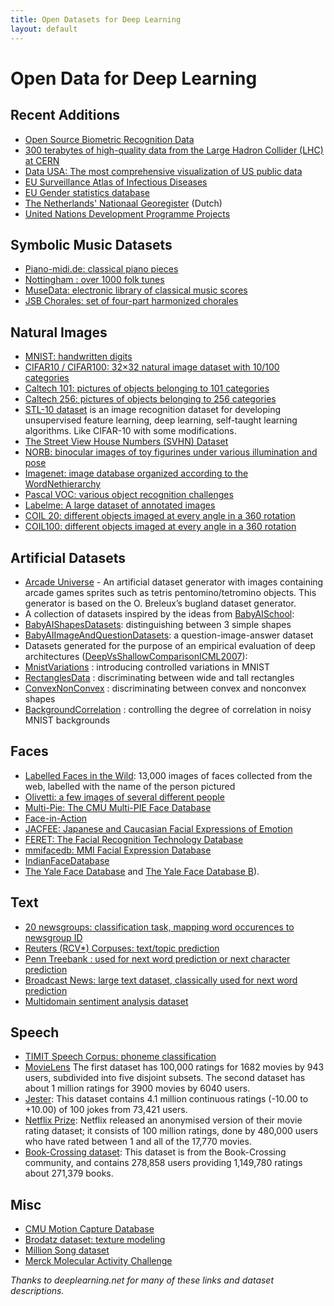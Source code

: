 ```yaml
---
title: Open Datasets for Deep Learning
layout: default
---
```


# Open Data for Deep Learning

## Recent Additions

* [Open Source Biometric Recognition Data](http://openbiometrics.org/)
* [300 terabytes of high-quality data from the Large Hadron Collider (LHC) at CERN](http://opendata.cern.ch/search?ln=en&p=Run2011A+AND+collection%3ACMS-Primary-Datasets+OR+collection%3ACMS-Simulated-Datasets+OR+collection%3ACMS-Derived-Datasets)
* [Data USA: The most comprehensive visualization of US public data](http://datausa.io)
* [EU Surveillance Atlas of Infectious Diseases](http://ecdc.europa.eu/en/data-tools/atlas/Pages/atlas.aspx)
* [EU Gender statistics database](http://eige.europa.eu/gender-statistics)
* [The Netherlands' Nationaal Georegister](http://www.nationaalgeoregister.nl/geonetwork/srv/dut/search#fast=index&from=1&to=50&any_OR_geokeyword_OR_title_OR_keyword=landinrichting*&relation=within) (Dutch)
* [United Nations Development Programme Projects](http://open.undp.org/#2016)

## Symbolic Music Datasets

* [Piano-midi.de: classical piano pieces](http://www.piano-midi.de/)
* [Nottingham : over 1000 folk tunes](http://abc.sourceforge.net/NMD/)
* [MuseData: electronic library of classical music scores](http://musedata.stanford.edu/)
* [JSB Chorales: set of four-part harmonized chorales](http://www.jsbchorales.net/index.shtml)

## Natural Images

* [MNIST: handwritten digits](http://yann.lecun.com/exdb/mnist/)
* [CIFAR10 / CIFAR100: 32×32 natural image dataset with 10/100 categories]( http://www.cs.utoronto.ca/~kriz/cifar.html)
* [Caltech 101: pictures of objects belonging to 101 categories](http://www.vision.caltech.edu/Image_Datasets/Caltech101/)
* [Caltech 256: pictures of objects belonging to 256 categories](http://www.vision.caltech.edu/Image_Datasets/Caltech256/) 
* [STL-10 dataset](http://www.stanford.edu/~acoates//stl10/) is an image recognition dataset for developing unsupervised feature learning, deep learning, self-taught learning algorithms. Like CIFAR-10 with some modifications. 
* [The Street View House Numbers (SVHN) Dataset](http://ufldl.stanford.edu/housenumbers/)
* [NORB: binocular images of toy figurines under various illumination and pose](http://www.cs.nyu.edu/~ylclab/data/norb-v1.0/)
* [Imagenet: image database organized according to the WordNethierarchy](http://www.image-net.org/)
* [Pascal VOC: various object recognition challenges](http://pascallin.ecs.soton.ac.uk/challenges/VOC/)
* [Labelme: A large dataset of annotated images](http://labelme.csail.mit.edu/Release3.0/browserTools/php/dataset.php)
* [COIL 20: different objects imaged at every angle in a 360 rotation](http://www.cs.columbia.edu/CAVE/software/softlib/coil-20.php)
* [COIL100: different objects imaged at every angle in a 360 rotation](http://www1.cs.columbia.edu/CAVE/software/softlib/coil-100.php)

## Artificial Datasets

* [Arcade Universe](https://github.com/caglar/Arcade-Universe) - An artificial dataset generator with images containing arcade games sprites such as tetris pentomino/tetromino objects. This generator is based on the O. Breleux’s bugland dataset generator.
* A collection of datasets inspired by the ideas from [BabyAISchool](http://www.iro.umontreal.ca/~lisa/twiki/bin/view.cgi/Public/BabyAISchool):
* [BabyAIShapesDatasets](http://www.iro.umontreal.ca/~lisa/twiki/bin/view.cgi/Public/BabyAIShapesDatasets): distinguishing between 3 simple shapes
* [BabyAIImageAndQuestionDatasets](http://www.iro.umontreal.ca/~lisa/twiki/bin/view.cgi/Public/BabyAIImageAndQuestionDatasets): a question-image-answer dataset
* Datasets generated for the purpose of an empirical evaluation of deep architectures ([DeepVsShallowComparisonICML2007](http://www.iro.umontreal.ca/~lisa/twiki/bin/view.cgi/Public/DeepVsShallowComparisonICML2007)):
* [MnistVariations](http://www.iro.umontreal.ca/~lisa/twiki/bin/view.cgi/Public/MnistVariations) : introducing controlled variations in MNIST
* [RectanglesData](http://www.iro.umontreal.ca/~lisa/twiki/bin/view.cgi/Public/RectanglesData) : discriminating between wide and tall rectangles
* [ConvexNonConvex](http://www.iro.umontreal.ca/~lisa/twiki/bin/view.cgi/Public/ConvexNonConvex) : discriminating between convex and nonconvex shapes
* [BackgroundCorrelation](http://www.iro.umontreal.ca/~lisa/twiki/bin/view.cgi/Public/BackgroundCorrelation) : controlling the degree of correlation in noisy MNIST backgrounds

## Faces

* [Labelled Faces in the Wild](http://vis-www.cs.umass.edu/lfw/): 13,000 images of faces collected from the web, labelled with the name of the person pictured
* [Olivetti: a few images of several different people](http://www.cs.nyu.edu/~roweis/data.html)
* [Multi-Pie: The CMU Multi-PIE Face Database](http://www.multipie.org/)
* [Face-in-Action](http://www.flintbox.com/public/project/5486/)
* [JACFEE: Japanese and Caucasian Facial Expressions of Emotion](http://www.humintell.com/jacfee/)
* [FERET: The Facial Recognition Technology Database](http://www.itl.nist.gov/iad/humanid/feret/feret_master.html)
* [mmifacedb: MMI Facial Expression Database](http://www.mmifacedb.com/)
* [IndianFaceDatabase](http://vis-www.cs.umass.edu/~vidit/IndianFaceDatabase/)
* [The Yale Face Database](http://vision.ucsd.edu/content/yale-face-database) and [The Yale Face Database B](http://vision.ucsd.edu/~leekc/ExtYaleDatabase/ExtYaleB.html)). 

## Text

* [20 newsgroups: classification task, mapping word occurences to newsgroup ID](http://qwone.com/~jason/20Newsgroups/)
* [Reuters (RCV*) Corpuses: text/topic prediction](http://about.reuters.com/researchandstandards/corpus/)
* [Penn Treebank : used for next word prediction or next character prediction](http://www.cis.upenn.edu/~treebank/)
* [Broadcast News: large text dataset, classically used for next word prediction](http://www.ldc.upenn.edu/Catalog/CatalogEntry.jsp?catalogId=LDC97S44)
* [Multidomain sentiment analysis dataset](http://www.cs.jhu.edu/~mdredze/datasets/sentiment/)

## Speech

* [TIMIT Speech Corpus: phoneme classification](http://www.ldc.upenn.edu/Catalog/CatalogEntry.jsp?catalogId=LDC93S1)
* [MovieLens](http://www.grouplens.org) The first dataset has 100,000 ratings for 1682 movies by 943 users, subdivided into five disjoint subsets. The second dataset has about 1 million ratings for 3900 movies by 6040 users. 
* [Jester](http://www.ieor.berkeley.edu/~goldberg/jester-data/): This dataset contains 4.1 million continuous ratings (-10.00 to +10.00) of 100 jokes from 73,421 users.
* [Netflix Prize](http://www.netflixprize.com/): Netflix released an anonymised version of their movie rating dataset; it consists of 100 million ratings, done by 480,000 users who have rated between 1 and all of the 17,770 movies.
* [Book-Crossing dataset](http://www.informatik.uni-freiburg.de/~cziegler/BX/): This dataset is from the Book-Crossing community, and contains 278,858 users providing 1,149,780 ratings about 271,379 books.

## Misc

* [CMU Motion Capture Database](http://mocap.cs.cmu.edu/)
* [Brodatz dataset: texture modeling](http://www.ux.uis.no/~tranden/brodatz.html)
* [Million Song dataset](http://labrosa.ee.columbia.edu/millionsong/)
* [Merck Molecular Activity Challenge](http://www.kaggle.com/c/MerckActivity/data)

*Thanks to deeplearning.net for many of these links and dataset descriptions.*
